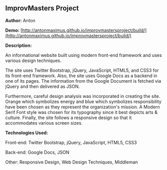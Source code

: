 ImprovMasters Project
---------------------



**Author:** Anton

**Demo:** [http://antonmaximus.github.io/improvmastersproject/build/](http://antonmaximus.github.io/improvmastersproject/build/)

**Description:**

An informational website built using modern front-end framework and uses various design techniques.

The site uses Twitter Bootstrap, jQuery, JavaScript, HTML5, and CSS3 for its front-end framework.  Also, the site uses Google Docs as a backend in one of its pages.  The information from the Google Document is fetched via  jQuery and then delivered as JSON. 

Furthermore, careful design analysis was incorporated in creating the site.  Orange which symbolizes energy and blue which symbolizes responsibility have been chosen as they represent the organization's mission.   A Modern Serif Font style was chosen for its typography since it best depicts arts & culture.  Finally, the site follows a responsive design so that it accommodates various screen sizes.  

**Technologies Used:**


Front-end: 
Twitter Bootstrap, jQuery, JavaScript, HTML5, CSS3

Back-end: 
Google Docs, JSON

Other:
Responsive Design, Web Design Techniques, Middleman

